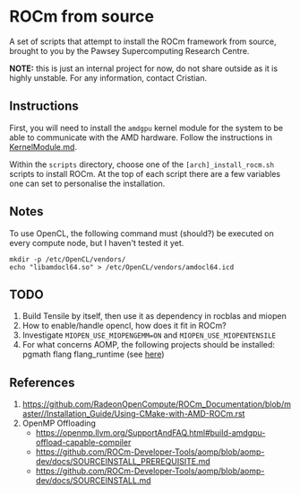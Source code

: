 # ROCm from source

A set of scripts that attempt to install the ROCm framework from source, brought to you by the Pawsey Supercomputing Research Centre.

**NOTE:** this is just an internal project for now, do not share outside as it is highly unstable. For any information, contact Cristian.

## Instructions

First, you will need to install the `amdgpu` kernel module for the system to be able to communicate with the AMD hardware. Follow the instructions in [KernelModule.md](KernelModule.md).

Within the `scripts` directory, choose one of the `[arch]_install_rocm.sh` scripts to install ROCm. At the top of each script there are a few variables one can set to personalise the installation.


## Notes

To use OpenCL, the following command must (should?) be executed on every compute node, but I haven't tested it yet.

```
mkdir -p /etc/OpenCL/vendors/
echo "libamdocl64.so" > /etc/OpenCL/vendors/amdocl64.icd
```

## TODO

1. Build Tensile by itself, then use it as dependency in rocblas and miopen
2. How to enable/handle opencl, how does it fit in ROCm?
3. Investigate `MIOPEN_USE_MIOPENGEMM=ON` and `MIOPEN_USE_MIOPENTENSILE`
4. For what concerns AOMP, the following projects should be installed: pgmath flang flang_runtime (see [here](https://github.com/ROCm-Developer-Tools/aomp/blob/aomp-dev/bin/build_aomp.sh))


## References

1. https://github.com/RadeonOpenCompute/ROCm_Documentation/blob/master//Installation_Guide/Using-CMake-with-AMD-ROCm.rst 
2. OpenMP Offloading
    - https://openmp.llvm.org/SupportAndFAQ.html#build-amdgpu-offload-capable-compiler
    - https://github.com/ROCm-Developer-Tools/aomp/blob/aomp-dev/docs/SOURCEINSTALL_PREREQUISITE.md
    - https://github.com/ROCm-Developer-Tools/aomp/blob/aomp-dev/docs/SOURCEINSTALL.md